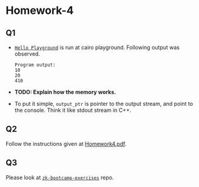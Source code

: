 # Homework-4
## Q1
- [`Hello Playground`](https://www.cairo-lang.org/playground/) is run at cairo playground. Following output was observed.
    ```
    Program output:
    10
    20
    410
    ```

- **TODO: Explain how the memory works.**
- To put it simple, `output_ptr` is pointer to the output stream, and point to the console. Think it like stdout stream in C++.

## Q2
Follow the instructions given at [Homework4.pdf](./Homework4.pdf).

## Q3
Please look at [`zk-bootcamp-exercises`](https://github.com/kavasaziz/zk-bootcamp-exercises) repo.
